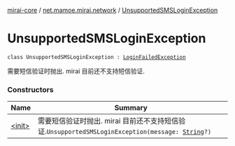 [mirai-core](../../index.md) / [net.mamoe.mirai.network](../index.md) / [UnsupportedSMSLoginException](./index.md)

# UnsupportedSMSLoginException

`class UnsupportedSMSLoginException : `[`LoginFailedException`](../-login-failed-exception/index.md)

需要短信验证时抛出. mirai 目前还不支持短信验证.

### Constructors

| Name | Summary |
|---|---|
| [&lt;init&gt;](-init-.md) | 需要短信验证时抛出. mirai 目前还不支持短信验证.`UnsupportedSMSLoginException(message: `[`String`](https://kotlinlang.org/api/latest/jvm/stdlib/kotlin/-string/index.html)`?)` |
